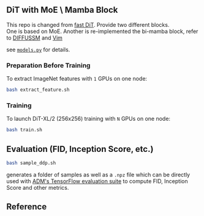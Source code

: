## DiT with MoE \ Mamba Block

This repo is changed from [fast DiT](https://github.com/chuanyangjin/fast-DiT). Provide two different blocks. <br> One is based on MoE. Another is re-implemented the bi-mamba block, refer to [DIFFUSSM](https://arxiv.org/ads/2311.18257) and [Vim](https://github.com/hustvl/Vim) 

see [`models.py`](models.py) for details.

### Preparation Before Training
To extract ImageNet features with `1` GPUs on one node:

```bash
bash extract_feature.sh
```

### Training
To launch DiT-XL/2 (256x256) training with `N` GPUs on one node:
```bash
bash train.sh
```

## Evaluation (FID, Inception Score, etc.)

```bash
bash sample_ddp.sh
```

generates a folder of samples as well as a `.npz` file which can be directly used with [ADM's TensorFlow
evaluation suite](https://github.com/openai/guided-diffusion/tree/main/evaluations) to compute FID, Inception Score and other metrics. 

## Reference


